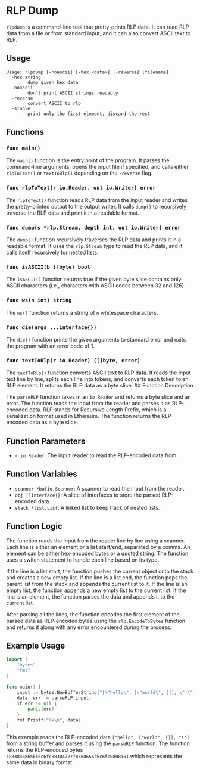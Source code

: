# RLP Dump

`rlpdump` is a command-line tool that pretty-prints RLP data. It can read RLP data from a file or from standard input, and it can also convert ASCII text to RLP.

## Usage

```
Usage: rlpdump [-noascii] [-hex <data>] [-reverse] [filename]
  -hex string
        dump given hex data
  -noascii
        don't print ASCII strings readably
  -reverse
        convert ASCII to rlp
  -single
        print only the first element, discard the rest
```

## Functions

### `func main()`

The `main()` function is the entry point of the program. It parses the command-line arguments, opens the input file if specified, and calls either `rlpToText()` or `textToRlp()` depending on the `-reverse` flag.

### `func rlpToText(r io.Reader, out io.Writer) error`

The `rlpToText()` function reads RLP data from the input reader and writes the pretty-printed output to the output writer. It calls `dump()` to recursively traverse the RLP data and print it in a readable format.

### `func dump(s *rlp.Stream, depth int, out io.Writer) error`

The `dump()` function recursively traverses the RLP data and prints it in a readable format. It uses the `rlp.Stream` type to read the RLP data, and it calls itself recursively for nested lists.

### `func isASCII(b []byte) bool`

The `isASCII()` function returns true if the given byte slice contains only ASCII characters (i.e., characters with ASCII codes between 32 and 126).

### `func ws(n int) string`

The `ws()` function returns a string of `n` whitespace characters.

### `func die(args ...interface{})`

The `die()` function prints the given arguments to standard error and exits the program with an error code of 1.

### `func textToRlp(r io.Reader) ([]byte, error)`

The `textToRlp()` function converts ASCII text to RLP data. It reads the input text line by line, splits each line into tokens, and converts each token to an RLP element. It returns the RLP data as a byte slice. ## Function Description

The `parseRLP` function takes in an `io.Reader` and returns a byte slice and an error. The function reads the input from the reader and parses it as RLP-encoded data. RLP stands for Recursive Length Prefix, which is a serialization format used in Ethereum. The function returns the RLP-encoded data as a byte slice.

## Function Parameters

- `r io.Reader`: The input reader to read the RLP-encoded data from.

## Function Variables

- `scanner *bufio.Scanner`: A scanner to read the input from the reader.
- `obj []interface{}`: A slice of interfaces to store the parsed RLP-encoded data.
- `stack *list.List`: A linked list to keep track of nested lists.

## Function Logic

The function reads the input from the reader line by line using a scanner. Each line is either an element or a list start/end, separated by a comma. An element can be either hex-encoded bytes or a quoted string. The function uses a switch statement to handle each line based on its type.

If the line is a list start, the function pushes the current object onto the stack and creates a new empty list. If the line is a list end, the function pops the parent list from the stack and appends the current list to it. If the line is an empty list, the function appends a new empty list to the current list. If the line is an element, the function parses the data and appends it to the current list.

After parsing all the lines, the function encodes the first element of the parsed data as RLP-encoded bytes using the `rlp.EncodeToBytes` function and returns it along with any error encountered during the process.

## Example Usage

```go
import (
	"bytes"
	"fmt"
)

func main() {
	input := bytes.NewBufferString("[\"hello\", [\"world\", []], \"!\"]")
	data, err := parseRLP(input)
	if err != nil {
		panic(err)
	}
	fmt.Printf("%x\n", data)
}
```

This example reads the RLP-encoded data `["hello", ["world", []], "!"]` from a string buffer and parses it using the `parseRLP` function. The function returns the RLP-encoded bytes `c8838368656c6c6fc8838477778368656c6c6fc0808161` which represents the same data in binary format.